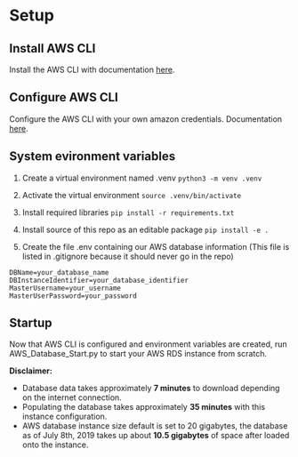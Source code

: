 # Setup


## Install AWS CLI
Install the AWS CLI with documentation [here](https://docs.aws.amazon.com/cli/latest/userguide/cli-chap-install.html).


## Configure AWS CLI 
Configure the AWS CLI with your own amazon credentials. Documentation [here](https://docs.aws.amazon.com/cli/latest/userguide/cli-chap-configure.html).


## System evironment variables
1. Create a virtual environment named .venv `python3 -m venv .venv`

2. Activate the virtual environment `source .venv/bin/activate`

3. Install required libraries `pip install -r requirements.txt`

4. Install source of this repo as an editable package `pip install -e .`

5. Create the file .env containing our AWS database information (This file is listed in .gitignore because it should never go in the repo)

```
DBName=your_database_name
DBInstanceIdentifier=your_database_identifier
MasterUsername=your_username
MasterUserPassword=your_password
```


## Startup
Now that AWS CLI is configured and environment variables are created, run AWS\_Database\_Start.py to start your AWS RDS instance from scratch. 

**Disclaimer:**

* Database data takes approximately **7 minutes** to download depending on the internet connection.
* Populating the database takes approximately **35 minutes** with this instance configuration.
* AWS database instance size default is set to 20 gigabytes, the database as of July 8th, 2019 takes up about **10.5 gigabytes** of space after loaded onto the instance.